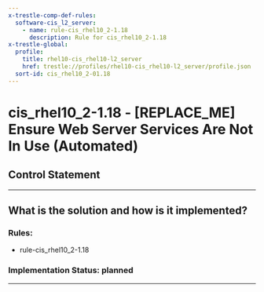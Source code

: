 ```yaml
---
x-trestle-comp-def-rules:
  software-cis_l2_server:
    - name: rule-cis_rhel10_2-1.18
      description: Rule for cis_rhel10_2-1.18
x-trestle-global:
  profile:
    title: rhel10-cis_rhel10-l2_server
    href: trestle://profiles/rhel10-cis_rhel10-l2_server/profile.json
  sort-id: cis_rhel10_2-01.18
---
```


# cis_rhel10_2-1.18 - \[REPLACE_ME\] Ensure Web Server Services Are Not In Use (Automated)

## Control Statement

______________________________________________________________________

## What is the solution and how is it implemented?

<!-- For implementation status enter one of: implemented, partial, planned, alternative, not-applicable -->

<!-- Note that the list of rules under ### Rules: is read-only and changes will not be captured after assembly to JSON -->

<!-- Add control implementation description here for control: cis_rhel10_2-1.18 -->

### Rules:

  - rule-cis_rhel10_2-1.18

### Implementation Status: planned

______________________________________________________________________
